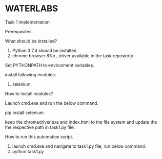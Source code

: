 # WATERLABS
Task 1 implementation 

Prerequisites:

What should be installed?

1. Python 3.7.4 should be installed.
2. chrome browser 83.x , driver available in the task reposiroty.

Set PYTHONPATH to environment variables.

install following modules:
1. selenium.

How to install modules?

Launch cmd.exe and run the below command.

pip install selenium.

keep the chromedriver.exe and index.html to the file system
and update the the respective path in task1.py file.

How to run this automation script.

1. launch cmd.exe and navigate to task1.py file, run below command.
2. python task1.py
